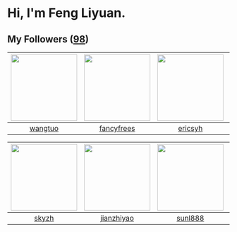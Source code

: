 # Hi, I'm Feng Liyuan.

## My Followers ([98](https://github.com/SunRunAway?tab=followers))

| <img src="https://avatars.githubusercontent.com/u/1171686?v=4" width="150" height="150" /> | <img src="https://avatars.githubusercontent.com/u/3293915?v=4" width="150" height="150" /> | <img src="https://avatars.githubusercontent.com/u/10498732?v=4" width="150" height="150" /> | <img src="https://avatars.githubusercontent.com/u/3843588?v=4" width="150" height="150" /> |
| :----------------------------------------------------------------------------------------: | :----------------------------------------------------------------------------------------: | :-----------------------------------------------------------------------------------------: | :----------------------------------------------------------------------------------------: |
|                            [wangtuo](https://github.com/wangtuo)                           |                         [fancyfrees](https://github.com/fancyfrees)                        |                            [ericsyh](https://github.com/ericsyh)                            |                             [momaek](https://github.com/momaek)                            |

| <img src="https://avatars.githubusercontent.com/u/4198311?v=4" width="150" height="150" /> | <img src="https://avatars.githubusercontent.com/u/6133860?v=4" width="150" height="150" /> | <img src="https://avatars.githubusercontent.com/u/9254545?v=4" width="150" height="150" /> | <img src="https://avatars.githubusercontent.com/u/619331?v=4" width="150" height="150" /> |
| :----------------------------------------------------------------------------------------: | :----------------------------------------------------------------------------------------: | :----------------------------------------------------------------------------------------: | :---------------------------------------------------------------------------------------: |
|                              [skyzh](https://github.com/skyzh)                             |                         [jianzhiyao](https://github.com/jianzhiyao)                        |                            [sunl888](https://github.com/sunl888)                           |                        [justmao945](https://github.com/justmao945)                        |